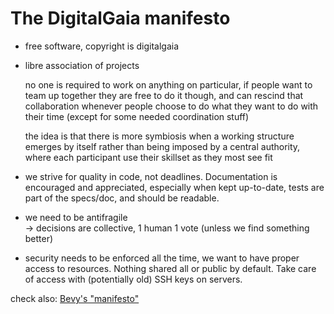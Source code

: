 
# The DigitalGaia manifesto

- free software, copyright is digitalgaia

- libre association of projects

  no one is required to work on anything on particular, if people want to team up together they are free to do it though, and can rescind that collaboration whenever
  people choose to do what they want to do with their time (except for some needed coordination stuff)

  the idea is that there is more symbiosis when a working structure emerges by itself rather than  being imposed by a central authority, where each participant use their skillset as they most see fit

- we strive for quality in code, not deadlines. Documentation is encouraged and appreciated, especially when kept up-to-date, tests are part of the specs/doc, and should be readable.

- we need to be antifragile<br/>
  -> decisions are collective, 1 human 1 vote (unless we find something better)

- security needs to be enforced all the time, we want to have proper access to resources. Nothing shared all or public by default. Take care of access with (potentially old) SSH keys on servers.


check also: [Bevy's "manifesto"](https://github.com/bevyengine/bevy/blob/main/CONTRIBUTING.md#what-were-trying-to-build)
